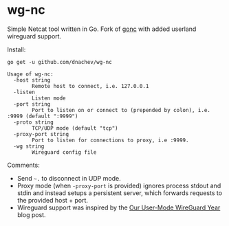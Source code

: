 wg-nc
=========
Simple Netcat tool written in Go. Fork of [gonc](https://github.com/dddpaul/gonc) with added userland wireguard support.


Install:

```
go get -u github.com/dnachev/wg-nc
```

```
Usage of wg-nc:
  -host string
        Remote host to connect, i.e. 127.0.0.1
  -listen
        Listen mode
  -port string
        Port to listen on or connect to (prepended by colon), i.e. :9999 (default ":9999")
  -proto string
        TCP/UDP mode (default "tcp")
  -proxy-port string
        Port to listen for connections to proxy, i.e :9999.
  -wg string
        Wireguard config file
```

Comments:

* Send `~.` to disconnect in UDP mode.
* Proxy mode (when `-proxy-port` is provided) ignores process stdout and stdin and instead setups a persistent server, which forwards
  requests to the provided host + port.
* Wireguard support was inspired by the [Our User-Mode WireGuard Year](https://fly.io/blog/our-user-mode-wireguard-year/) blog post.